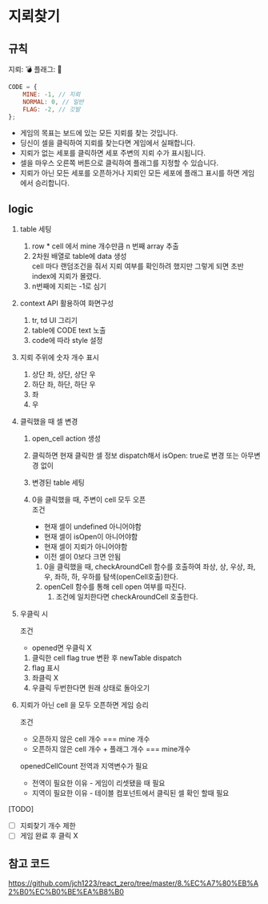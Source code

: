 # 지뢰찾기

## 규칙

지뢰: 💣
플래그: 🚩

```js
CODE = {
    MINE: -1, // 지뢰
    NORMAL: 0, // 일반
    FLAG: -2, // 깃발
};
```

-   게임의 목표는 보드에 있는 모든 지뢰를 찾는 것입니다.
-   딩신이 셀을 클릭하여 지뢰를 찾는다면 게임에서 실패합니다.
-   지뢰가 없는 세포를 클릭하면 세포 주변의 지뢰 수가 표시됩니다.
-   셀을 마우스 오른쪽 버튼으로 클릭하여 플래그를 지정할 수 있습니다.
-   지뢰가 아닌 모든 세포를 오픈하거나 지뢰인 모든 세포에 플래그 표시를 하면 게임에서 승리합니다.

## logic

1.  table 세팅
    1. row \* cell 에서 mine 개수만큼 n 번째 array 추출
    2. 2차원 배열로 table에 data 생성<br/>
       cell 마다 랜덤조건을 줘서 지뢰 여부를 확인하려 했지만 그렇게 되면 초반 index에 지뢰가 몰렸다.
    3. n번째에 지뢰는 -1로 심기
2.  context API 활용하여 화면구성
    1. tr, td UI 그리기
    2. table에 CODE text 노출
    3. code에 따라 style 설정
3.  지뢰 주위에 숫자 개수 표시

    1. 상단 좌, 상단, 상단 우
    2. 하단 좌, 하단, 하단 우
    3. 좌
    4. 우

4.  클릭했을 때 셀 변경

    1. open_cell action 생성
    2. 클릭하면 현재 클릭한 셀 정보 dispatch해서 isOpen: true로 변경 또는 아무변경 없이
    3. 변경된 table 세팅
    4. 0을 클릭했을 때, 주변이 cell 모두 오픈<br/>
       조건 <br/>

        - 현재 셀이 undefined 아니어야함
        - 현재 셀이 isOpen이 아니어야함
        - 현재 셀이 지뢰가 아니어야함
        - 이전 셀이 0보다 크면 안됨

        1. 0을 클릭했을 때, checkAroundCell 함수를 호출하여 좌상, 상, 우상, 좌, 우, 좌하, 하, 우하를 탐색(openCell호출)한다.
        2. openCell 함수를 통해 cell open 여부를 따진다.
            1. 조건에 일치한다면 checkAroundCell 호출한다.

5.  우클릭 시

    조건

    -   opened면 우클릭 X

    1.  클릭한 cell flag true 변환 후 newTable dispatch
    2.  flag 표시
    3.  좌클릭 X
    4.  우클릭 두번한다면 원래 상태로 돌아오기

6.  지뢰가 아닌 cell 을 모두 오픈하면 게임 승리

    조건

    -   오픈하지 않은 cell 개수 === mine 개수
    -   오픈하지 않은 cell 개수 + 플래그 개수 === mine개수

    openedCellCount 전역과 지역변수가 필요

    -   전역이 필요한 이유 - 게임이 리셋됐을 때 필요
    -   지역이 필요한 이유 - 테이블 컴포넌트에서 클릭된 셀 확인 할때 필요

[TODO]

-   [ ] 지뢰찾기 개수 제한
-   [ ] 게임 완료 후 클릭 X

## 참고 코드

https://github.com/jch1223/react_zero/tree/master/8.%EC%A7%80%EB%A2%B0%EC%B0%BE%EA%B8%B0
